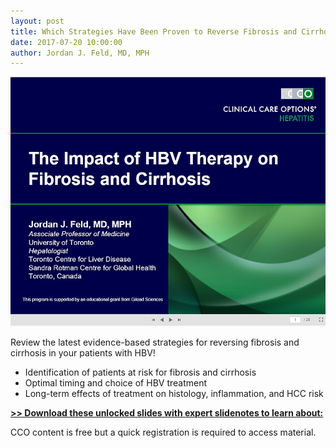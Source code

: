 ```yaml
---
layout: post
title: Which Strategies Have Been Proven to Reverse Fibrosis and Cirrhosis in HBV Patients?
date: 2017-07-20 10:00:00
author: Jordan J. Feld, MD, MPH
---
```


![](/assets/images/which-strategies-have-been-proven-to-reverse-fibrosis-and-cirrhosis-in-hbv-patients.png)

Review the latest evidence-based strategies for reversing fibrosis and cirrhosis in your patients with HBV!

- Identification of patients at risk for fibrosis and cirrhosis 
- Optimal timing and choice of HBV treatment 
- Long-term effects of treatment on histology, inflammation, and HCC risk

[**>> Download these unlocked slides with expert slidenotes to learn about:**](https://www.clinicaloptions.com/Hepatitis/Treatment%20Updates/Fibrosis%20Update/Impact%20of%20HBV%20Therapy/Downloadable_Slides.aspx)

CCO content is free but a quick registration is required to access material. 